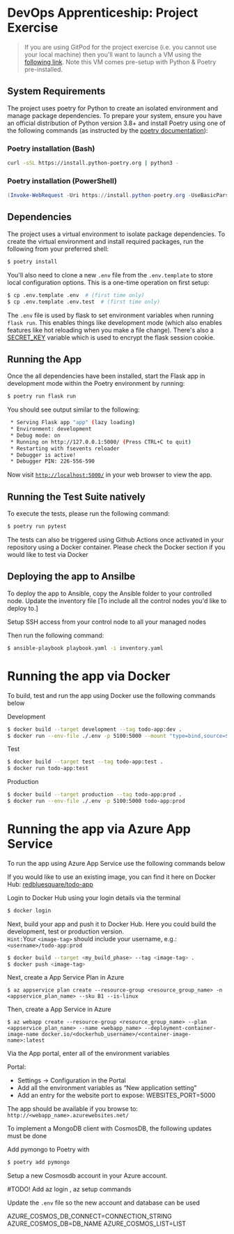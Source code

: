 # DevOps Apprenticeship: Project Exercise

> If you are using GitPod for the project exercise (i.e. you cannot use your local machine) then you'll want to launch a VM using the [following link](https://gitpod.io/#https://github.com/CorndelWithSoftwire/DevOps-Course-Starter). Note this VM comes pre-setup with Python & Poetry pre-installed.

## System Requirements

The project uses poetry for Python to create an isolated environment and manage package dependencies. To prepare your system, ensure you have an official distribution of Python version 3.8+ and install Poetry using one of the following commands (as instructed by the [poetry documentation](https://python-poetry.org/docs/#system-requirements)):

### Poetry installation (Bash)

```bash
curl -sSL https://install.python-poetry.org | python3 -
```

### Poetry installation (PowerShell)

```powershell
(Invoke-WebRequest -Uri https://install.python-poetry.org -UseBasicParsing).Content | py -
```

## Dependencies

The project uses a virtual environment to isolate package dependencies. To create the virtual environment and install required packages, run the following from your preferred shell:

```bash
$ poetry install
```

You'll also need to clone a new `.env` file from the `.env.template` to store local configuration options. This is a one-time operation on first setup:

```bash
$ cp .env.template .env  # (first time only)
$ cp .env.template .env.test  # (first time only)
```

The `.env` file is used by flask to set environment variables when running `flask run`. This enables things like development mode (which also enables features like hot reloading when you make a file change). There's also a [SECRET_KEY](https://flask.palletsprojects.com/en/1.1.x/config/#SECRET_KEY) variable which is used to encrypt the flask session cookie.


## Running the App

Once the all dependencies have been installed, start the Flask app in development mode within the Poetry environment by running:
```bash
$ poetry run flask run
```

You should see output similar to the following:
```bash
 * Serving Flask app "app" (lazy loading)
 * Environment: development
 * Debug mode: on
 * Running on http://127.0.0.1:5000/ (Press CTRL+C to quit)
 * Restarting with fsevents reloader
 * Debugger is active!
 * Debugger PIN: 226-556-590
```
Now visit [`http://localhost:5000/`](http://localhost:5000/) in your web browser to view the app.


## Running the Test Suite natively
To execute the tests, please run the following command:
```bash
$ poetry run pytest
```
The tests can also be triggered using Github Actions once activated in your repository using a Docker container. Please check the Docker section if you would like to test via Docker

## Deploying the app to Ansilbe
To deploy the app to Ansible, copy the Ansible folder to your controlled node.
Update the inventory file [To include all the control nodes you'd like to deploy to.]

Setup SSH access from your control node to all your managed nodes

Then run the following command:
```bash
$ ansible-playbook playbook.yaml -i inventory.yaml
```

# Running the app via Docker
To build, test and run the app using Docker use the following commands below

Development
```bash
$ docker build --target development --tag todo-app:dev .
$ docker run --env-file ./.env -p 5100:5000 --mount "type=bind,source=$(pwd)/todo_app,target=/app/todo_app" todo-app:dev
```

Test
```bash
$ docker build --target test --tag todo-app:test .
$ docker run todo-app:test
```

Production
```bash
$ docker build --target production --tag todo-app:prod .
$ docker run --env-file ./.env -p 5100:5000 todo-app:prod
```

# Running the app via Azure App Service
To run the app using Azure App Service use the following commands below

If you would like to use an existing image, you can find it here on Docker Hub:
<a href="https://hub.docker.com/repository/docker/redbluesquare/todo-app/general">redbluesquare/todo-app</a>

Login to Docker Hub using your login details via the terminal
```bash
$ docker login
```

Next, build your app and push it to Docker Hub. Here you could build the development, test or production version.<br>
`Hint:`Your `<image-tag>` should include your username, e.g.: `<username>/todo-app:prod`
```bash
$ docker build --target <my_build_phase> --tag <image-tag> .
$ docker push <image-tag>
```

Next, create a App Service Plan in Azure

```azure
$ az appservice plan create --resource-group <resource_group_name> -n <appservice_plan_name> --sku B1 --is-linux
```

<p>Then, create a App Service in Azure</p>

```azure
$ az webapp create --resource-group <resource_group_name> --plan <appservice_plan_name> --name <webapp_name> --deployment-container-image-name docker.io/<dockerhub_username>/<container-image-name>:latest
```

<p>Via the App portal, enter all of the environment variables</p>
Portal:<br>
<ul><li>Settings -> Configuration in the Portal</li>
<li>Add all the environment variables as “New application setting”</li>
<li>Add an entry for the website port to expose:  WEBSITES_PORT=5000</li>
</ul>

The app should be available if you browse to: `http://<webapp_name>.azurewebsites.net/`

To implement a MongoDB client with CosmosDB, the following updates must be done

Add pymongo to Poetry with
```bash
$ poetry add pymongo
```

Setup a new Cosmosdb account in your Azure account.

#TODO! Add az login , az setup commands

Update the `.env` file so the new account and database can be used

AZURE_COSMOS_DB_CONNECT=CONNECTION_STRING
AZURE_COSMOS_DB=DB_NAME
AZURE_COSMOS_LIST=LIST
